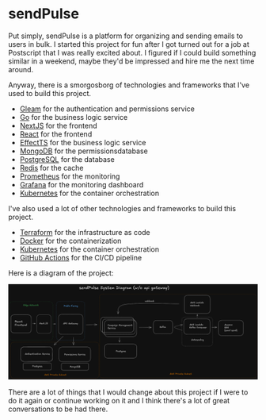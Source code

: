 # sendPulse

Put simply, sendPulse is a platform for organizing and sending emails to users in bulk.
I started this project for fun after I got turned out for a job at Postscript that I was really excited about.
I figured if I could build something similar in a weekend, maybe they'd be impressed and hire me the next time around.

Anyway, there is a smorgosborg of technologies and frameworks that I've used to build this project.  

- [Gleam](https://gleam.run/) for the authentication and permissions service
- [Go](https://go.dev/) for the business logic service
- [NextJS](https://nextjs.org/) for the frontend
- [React](https://reactjs.org/) for the frontend
- [EffectTS](https://effect.ts/) for the business logic service
- [MongoDB](https://www.mongodb.com/) for the permissionsdatabase
- [PostgreSQL](https://www.postgresql.org/) for the database
- [Redis](https://redis.io/) for the cache
- [Prometheus](https://prometheus.io/) for the monitoring
- [Grafana](https://grafana.com/) for the monitoring dashboard
- [Kubernetes](https://kubernetes.io/) for the container orchestration

I've also used a lot of other technologies and frameworks to build this project.
- [Terraform](https://www.terraform.io/) for the infrastructure as code
- [Docker](https://www.docker.com/) for the containerization
- [Kubernetes](https://kubernetes.io/) for the container orchestration
- [GitHub Actions](https://github.com/features/actions) for the CI/CD pipeline

Here is a diagram of the project:

![sendPulse Diagram](./system-design/diagrams/sendpulse-sd-diagram-2.png)

There are a lot of things that I would change about this project if I were to do it again or continue working on it and I think there's a lot of great conversations to be had there.





